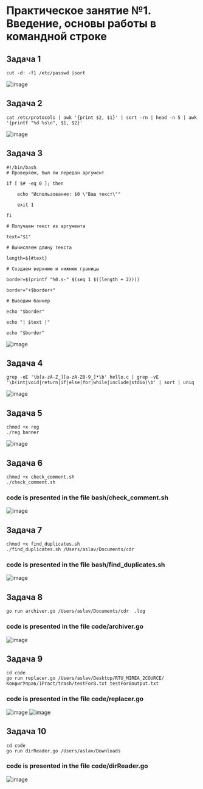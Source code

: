 # Практическое занятие №1. Введение, основы работы в командной строке

## Задача 1

```
cut -d: -f1 /etc/passwd |sort
```
![image](https://github.com/user-attachments/assets/86289e2e-5fb0-4f73-8a89-5c7203476113)

## Задача 2
```
cat /etc/protocols | awk '{print $2, $1}' | sort -rn | head -n 5 | awk '{printf "%d %s\n", $1, $2}'
```
![image](https://github.com/user-attachments/assets/7d6c8609-88c2-4746-bb7b-a4b4898deab1)

## Задача 3

```
#!/bin/bash
# Проверяем, был ли передан аргумент

if [ $# -eq 0 ]; then

    echo "Использование: $0 \"Ваш текст\""

    exit 1

fi

# Получаем текст из аргумента

text="$1"

# Вычисляем длину текста

length=${#text}

# Создаем верхнюю и нижнюю границы

border=$(printf "%0.s-" $(seq 1 $((length + 2))))

border="+$border+"

# Выводим баннер

echo "$border"

echo "| $text |"

echo "$border"
```  
![image](https://github.com/user-attachments/assets/fcd7f1b3-0ff9-4910-b739-76a36a040c64)

## Задача 4
```
grep -oE '\b[a-zA-Z_][a-zA-Z0-9_]*\b' hello.c | grep -vE '\b(int|void|return|if|else|for|while|include|stdio)\b' | sort | uniq
```
![image](https://github.com/user-attachments/assets/e3a3eb6b-344b-4e4e-8609-ca0d06240e0e)

## Задача 5
```
chmod +x reg
./reg banner
```
![image](https://github.com/user-attachments/assets/1802518b-4209-47f1-abbf-f89920483688)

## Задача 6
```
chmod +x check_comment.sh
./check_comment.sh
```
### code is presented in the file bash/check_comment.sh 

![image](https://github.com/user-attachments/assets/c918cf37-bf57-4abe-bbd6-117707fc5728)


## Задача 7
```
chmod +x find_duplicates.sh
./find_duplicates.sh /Users/aslav/Documents/cdr
```
### code is presented in the file bash/find_duplicates.sh

![image](https://github.com/user-attachments/assets/c8ed545c-51e1-4e1c-9e56-4503de66cc16)


## Задача 8
```
go run archiver.go /Users/aslav/Documents/cdr  .log
```
### code is presented in the file code/archiver.go

![image](https://github.com/user-attachments/assets/d15b4987-fe32-4ea5-ac9c-5a5d67e9696d)


## Задача 9
```
cd code
go run replacer.go /Users/aslav/Desktop/RTU_MIREA_2COURCE/КонфигУправ/1Pract/trash/testFor8.txt testFor8output.txt

```
### code is presented in the file code/replacer.go

![image](https://github.com/user-attachments/assets/4b9bfddc-0598-4482-9ba2-f97c42106022)
![image](https://github.com/user-attachments/assets/da1e8d72-7a7d-43ad-88a4-0bbc3431533d)


## Задача 10
```
cd code
go run dirReader.go /Users/aslav/Downloads 
```
### code is presented in the file code/dirReader.go

![image](https://github.com/user-attachments/assets/70b3eb23-37cf-4145-92b7-fa68306c7a28)



